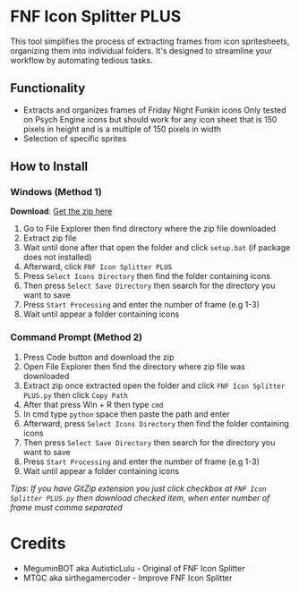 # FNF Icon Splitter PLUS
This tool simplifies the process of extracting frames from icon spritesheets, organizing them into individual folders. 
It's designed to streamline your workflow by automating tedious tasks.

## Functionality
* Extracts and organizes frames of Friday Night Funkin icons 
Only tested on Psych Engine icons but should work for any icon sheet that is 150 pixels in height and is a multiple of 150 pixels in width
* Selection of specific sprites

## How to Install
### Windows (Method 1)
**Download**: [Get the zip here](https://github.com/sirthegamercoder/FNF-Icon-Splitter-PLUS/releases)
1. Go to File Explorer then find directory where the zip file downloaded
2. Extract zip file
3. Wait until done after that open the folder and click `setup.bat` (if package does not installed)
4. Afterward, click `FNF Icon Splitter PLUS`
5. Press `Select Icons Directory` then find the folder containing icons
7. Then press `Select Save Directory` then search for the directory you want to save
8. Press `Start Processing` and enter the number of frame (e.g 1-3)
9. Wait until appear a folder containing icons

### Command Prompt (Method 2)
1. Press Code button and download the zip
2. Open File Explorer then find the directory where zip file was downloaded
3. Extract zip once extracted open the folder and click `FNF Icon Splitter PLUS.py` then click `Copy Path`
4. After that press Win + R then type `cmd`
5. In cmd type `python` space then paste the path and enter
6. Afterward, press `Select Icons Directory` then find the folder containing icons
7. Then press `Select Save Directory` then search for the directory you want to save
8. Press `Start Processing` and enter the number of frame (e.g 1-3)
9. Wait until appear a folder containing icons

*Tips: If you have GitZip extension you just click checkbox at `FNF Icon Splitter PLUS.py` then download checked item, when enter number of frame must comma separated*

# Credits
* MeguminBOT aka AutisticLulu - Original of FNF Icon Splitter
* MTGC aka sirthegamercoder - Improve FNF Icon Splitter

